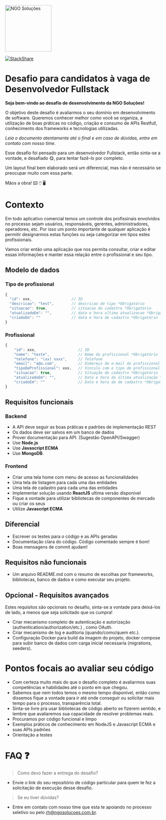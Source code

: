 <img src="https://ngosolucoes.com.br/wp-content/uploads/2021/07/Logo_Solucoes.png" alt="NGO Soluções" style="width:150px;"/>

[![StackShare](http://img.shields.io/badge/tech-stack-0690fa.svg?style=flat)](https://stackshare.io/ngo-solucoes/opus#stack)

# Desafio para candidatos à vaga de Desenvolvedor Fullstack

**Seja bem-vindo ao desafio de desenvolvimento da NGO Soluções!** 

O objetivo deste desafio é avaliarmos o seu domínio em desenvolvimento de software. Queremos conhecer melhor como você se organiza, a utilização de boas práticas no código, criação e consumo de APIs Restfull, conhecimento dos frameworks e tecnologias utilizadas.

*Leia o documento atentamente até o final e em caso de dúvidas, entre em contato com nosso time.*

Esse desafio foi pensado para um desenvolvedor Fullstack, então sinta-se a vontade, e desafiado :yum:, para tentar fazê-lo por completo.

Um layout final bem elaborado será um diferencial, mas não é necessário se preocupar muito com essa parte. 

Mãos a obra! :keyboard: :computer_mouse: :desktop_computer:

# Contexto 

Em todo aplicativo comercial temos um controle dos profissinais envolvidos no processo sejam usuários, responsáveis, gerentes, administradores, operadores, etc. Por isso um ponto importante de qualquer aplicação é permitir designarmos estas funções ou seja categorizar em tipos estes profissionais.

Vamos criar então uma aplicação que nos permita consultar, criar e editar essas informações e manter essa relação entre o profissional e seu tipo.

## Modelo de dados 
### Tipo de profissional
```js
{
  "id": xxx,                  // ID 
  "descricao": "test",        // descricao do tipo *Obrigatório
  "situacao": true,           // situacao do cadastro *Obrigatório
  "atualizadoEm": "",         // data e hora ultima atualizacao *Obrigatório
  "criadoEm": ""              // data e hora de cadastro *Obrigatório
}
```

### Profissional
```js
{
    "id": xxx,                   // ID
    "nome": "teste",             // Nome do profisisonal *Obrigatório
    "telefone": "(xx) xxxx",     // Telefone
    "email": "a@a.com",          // Endereço de e-mail do profissional
    "tipoDeProfissional": xxx,   // Vinculo com o tipo de profissional *Obrigatório
    "situacao": true,            // Situação do cadastro *Obrigatório
    "atualizadoEm": "",          // Data e hora da última atualização *Obrigatório
    "criadoEm": ""               // Data e hora da de cadastro *Obrigatório
}
```

## Requisitos funcionais 
### Backend 
- A API deve seguir as boas práticas e padrões de implementação REST
- Os dados deve ser salvos em um banco de dados
- Prover documentação para API. (Sugestão OpenAPI/Swagger)
- Use **Node.js** 
- Use **Javascript ECMA**
- Use **MongoDB**.

### Frontend 
- Criar uma tela home com menu de acesso as funcionalidades
- Uma tela de listagem para cada uma das entidades
- Uma tela de cadastro para cada uma das entidades
- Implementar solução usando **ReactJS** ultima versão disponível
- Fique a vontade para utilizar bibliotecas de componentes de mercado ou criar os seus
- Utilize **Javascript ECMA**

## Diferencial
- Escrever os testes para o código e as APIs geradas
- Documentação clara do código. Código comentado sempre é bom!
- Boas mensagens de commit ajudam!

## Requisitos não funcionais 
- Um arquivo README.md com o resumo de escolhas por frameworks, bibliotecas, banco de dados e como executar seu projeto.

## Opcional - Requisitos avançados 	
Estes requisitos são opcionais no desafio, sinta-se a vontade para deixá-los de lado, a menos que seja solicitado que os cumpra!   
- Criar mecanismo completo de autenticação e autorização (authentication/authorization/etc.) , como OAuth.
- Criar mecanismo de log e auditoria (quando/como/quem etc.).
- Configuração Docker para build da imagem do projeto, docker compose para subir banco de dados com carga inicial necessaria (migrations, seeders).

# Pontos focais ao avaliar seu código
- Com certeza muito mais do que o desafio completo é avaliarmos suas competências e habilidades até o ponto em que chegou.
- Sabemos que nem todos temos o mesmo tempo disponível, então como dissemos fique a vontade para ir até onde conseguir ou solicitar mais tempo para o processo, transparência total.
- Sinta-se livre pra usar bibliotecas de código aberto se fizerem sentido, e lembre que avaliaremos sua capacidade de resolver problemas reais.
- Procuramos por código funcional e limpo
- Exemplos práticos de conhecimento em NodeJS e Javascript ECMA e suas APIs padrões
- Orientação a testes 

# FAQ :question:
> Como devo fazer a entrega do desafio?
- Envie o link do seu repositório de código particular para quem te fez a solicitação de execução desse desafio.

> Se eu tiver dúvidas?
- Entre em contato com nosso time que esta te apoiando no processo seletivo ou pelo rh@ngosolucoes.com.br.
